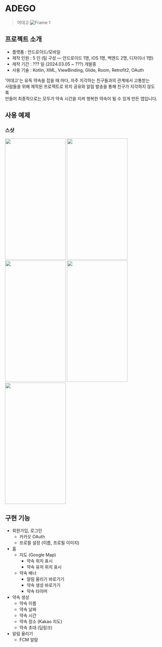 # ADEGO
> 어데고
![Frame 1](https://github.com/JangWoojun/ADEGO/assets/102157871/3851e476-1fbb-445b-8dfc-23cc3767ee31)

## 프로젝트 소개

- 플랫폼 : 안드로이드/모바일
- 제작 인원 : 5 인 (팀 구성 ― 안드로이드 1명, iOS 1명, 백엔드 2명, 디자이너 1명)
- 제작 기간 : ??? 일 (2024.03.05 ~ ???) 개발중
- 사용 기술 : Kotlin, XML, ViewBinding, Glide, Room, Retrofit2, OAuth

'어데고'는 유독 약속을 잡을 때 마다, 자주 지각하는 친구들과의 관계에서 고통받는<br>
사람들을 위해 제작된 프로젝트로 위치 공유와 알림 발송을 통해 친구가 지각하지 않도록<br>
만들어 최종적으로는 모두가 약속 시간을 지켜 행복한 약속이 될 수 있게 만든 앱입니다.

## 사용 예제
<!--
### 시연 영상

https://github.com/JangWoojun/A.child/assets/102157871/fbdfb9e0-137d-4e53-aaab-4bc55ffda427
-->

### 스샷

<div style="text-align: left;">
    <img src="https://github.com/JangWoojun/ADEGO/assets/102157871/c498432e-753e-43d6-9387-59a00c01ab4e"  width="200" height="400"/>
    <img src="https://github.com/JangWoojun/ADEGO/assets/102157871/cc2ca60d-36be-4b44-9da6-c861d461ca87"  width="200" height="400"/>
    <img src="https://github.com/JangWoojun/ADEGO/assets/102157871/8ef18e13-5b9b-402d-a65c-25aba0c1ae18"  width="200" height="400"/>
    <img src="https://github.com/JangWoojun/ADEGO/assets/102157871/ed261a68-0f1a-4021-86ea-5f962d44edd6"  width="200" height="400"/>
    <img src="https://github.com/JangWoojun/ADEGO/assets/102157871/3ace9def-0396-4d97-ad26-9a4f0d396336"  width="200" height="400"/>
</div>

## 구현 기능

- 회원가입, 로그인
    - 카카오 OAuth
    - 프로필 설정 (이름, 프로필 이미지)
- 홈
    - 지도 (Google Map)
        - 약속 위치 표시
        - 약속 유저 위치 표시
    - 약속 배너
        - 알림 울리기 바로가기
        - 약속 생성 바로가기
        - 약속 타이머
- 약속 생성
    - 약속 이름
    - 약속 날짜
    - 약속 시간
    - 약속 장소 (Kakao 지도)
    - 약속 초대 (딥링크)
- 알림 울리기
    - FCM 알람


<br>
<!--

## 배운 점 & 아쉬운 점 & 이슈

배운 점 및 아쉬운 점, 이슈 등은 블로그 회로록을 정리하였습니다. 관심 있으시다면 해당 [포스트]()를 확인해주세요.

## 느낀 점

A.아이 프로젝트에서 Kotlin을 사용한 Android 앱 개발 총괄 및 구글 플레이 스토어 출시, A.아이 앱 디자인을 담당하였으며 개발한 주요 기능으로는 가이드 이미지가 있는 카메라 구현이 있습니다. 해당 앱을 통해 처음으로 API, 카메라 등 새로운 기술 사용 및 습득 경험과 팀프로젝트 경험을 얻을 수 있었습니다. 또한 인생 첫 참가한 대회인 'STA+C 2023'에서 최우수상을 수상하게 되면서 스스로 시작한 앱 개발자라는 길에 대한 확신과 노력을 보상 받았다는 기분을 느꼈습니다.

## 설치 방법

- 구글 플레이스토어 주소 : [링크](https://play.google.com/store/apps/details?id=com.woojun.ai)
-->

